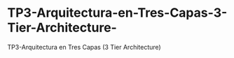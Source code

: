 # TP3-Arquitectura-en-Tres-Capas-3-Tier-Architecture-
TP3-Arquitectura en Tres Capas (3 Tier Architecture)

